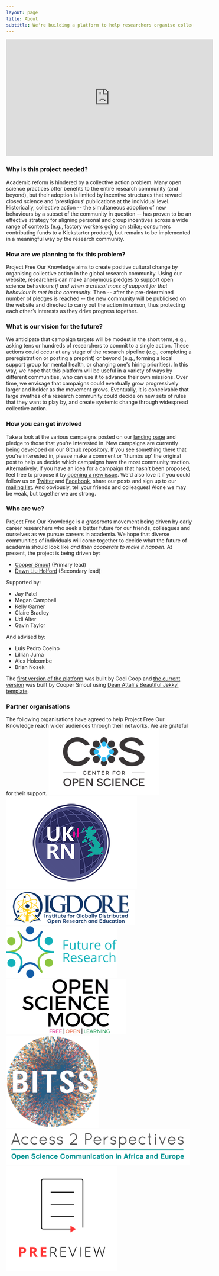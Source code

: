 ```yaml
---
layout: page
title: About
subtitle: We're building a platform to help researchers organise collective action in support of open and reproducible research practices
---
```


<p align="center"><iframe width="560" height="315" src="https://www.youtube.com/embed/vzB7Vh_gkLs" frameborder="0" allow="accelerometer; autoplay; clipboard-write; encrypted-media; gyroscope; picture-in-picture" allowfullscreen></iframe>

### Why is this project needed?
Academic reform is hindered by a collective action problem. Many open science practices offer benefits to the entire research community (and beyond), but their adoption is limited by incentive structures that reward closed science and ‘prestigious’ publications at the individual level. Historically, collective action -- the simultaneous adoption of new behaviours by a subset of the community in question -- has proven to be an effective strategy for aligning personal and group incentives across a wide range of contexts (e.g., factory workers going on strike; consumers contributing funds to a Kickstarter product), but remains to be implemented in a meaningful way by the research community. 

### How are we planning to fix this problem?
Project Free Our Knowledge aims to create positive cultural change by organising collective action in the global research community. Using our website, researchers can make anonymous pledges to support open science behaviours *if and when a critical mass of support for that behaviour is met in the community*. Then -- after the pre-determined number of pledges is reached -- the new community will be publicised on the website and directed to carry out the action in unison, thus protecting each other’s interests as they drive progress together.

### What is our vision for the future? 
We anticipate that campaign targets will be modest in the short term, e.g., asking tens or hundreds of researchers to commit to a single action. These actions could occur at any stage of the research pipeline (e.g., completing a preregistration or posting a preprint) or beyond (e.g., forming a local support group for mental health, or changing one's hiring priorities). In this way, we hope that this platform will be useful in a variety of ways by different communities, who can use it to advance their own missions. Over time, we envisage that campaigns could eventually grow progressively larger and bolder as the movement grows. Eventually, it is conceivable that large swathes of a research community could decide on new sets of rules that they want to play by, and create systemic change through widespread collective action. 

### How you can get involved
Take a look at the various campaigns posted on our [landing page](https://freeourknowledge.org/) and pledge to those that you're interested in. New campaigns are currently being developed on our [Github repository](https://github.com/FreeOurKnowledge/community/issues). If you see something there that you're interested in, please make a comment or 'thumbs up' the original post to help us decide which campaigns have the most community traction. Alternatively, if you have an idea for a campaign that hasn't been proposed, feel free to propose it by [opening a new issue](https://github.com/FreeOurKnowledge/community/issues/new/choose). We'd also love it if you could follow us on [Twitter](https://twitter.com/projectFOK) and [Facebook](https://www.facebook.com/projectFOK), share our posts and sign up to our [mailing list](http://eepurl.com/dFVBVz). And obviously, tell your friends and colleagues! Alone we may be weak, but together we are strong.

### Who are we?
Project Free Our Knowledge is a grassroots movement being driven by early career researchers who seek a better future for our friends, colleagues and ourselves as we pursue careers in academia. We hope that diverse communities of individuals will come together to decide what the future of academia should look like *and then cooperate to make it happen*. At present, the project is being driven by:

* [Cooper Smout](https://www.coopersmout.com/) (Primary lead)
* [Dawn Liu Holford](https://www.essex.ac.uk/people/liuda52701/dawn-holford) (Secondary lead)

Supported by:

* Jay Patel
* Megan Campbell
* Kelly Garner
* Claire Bradley
* Udi Alter
* Gavin Taylor

And advised by:

* Luis Pedro Coelho
* Lillian Juma
* Alex Holcombe
* Brian Nosek

The [first version of the platform](https://github.com/FreeOurKnowledge/old_platform) was built by Codi Coop and [the current version](https://github.com/FreeOurKnowledge/website) was built by Cooper Smout using [Dean Attali's Beautiful Jekkyl template](https://github.com/daattali/beautiful-jekyll).

### Partner organisations
The following organisations have agreed to help Project Free Our Knowledge reach wider audiences through their networks. We are grateful for their support.
![COS](assets/img/cos.png) ![UKRN](assets/img/UKRN.png) ![IGDORE](assets/img/IGDORE.png) 
![FOR](assets/img/future_of_research.png) ![OSMOOC](assets/img/osmooc.png)![BITSS](assets/img/bitss.png) 
![A2P](assets/img/Access2perspectives.png) ![PREreview](assets/img/PREreview.png)

